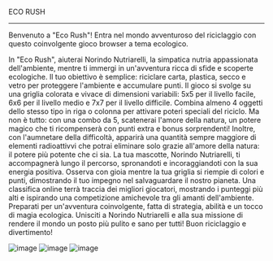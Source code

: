 ECO RUSH
***
Benvenuto a "Eco Rush"! Entra nel mondo avventuroso del riciclaggio con questo coinvolgente gioco browser a tema ecologico.

In "Eco Rush", aiuterai Norindo Nutriarelli, la simpatica nutria appassionata dell'ambiente, mentre ti immergi in un'avventura ricca di sfide e scoperte ecologiche.
Il tuo obiettivo è semplice: riciclare carta, plastica, secco e vetro per proteggere l'ambiente e accumulare punti. Il gioco si svolge su una griglia colorata e vivace di dimensioni variabili: 5x5 per il livello facile, 6x6 per il livello medio e 7x7 per il livello difficile.
Combina almeno 4 oggetti dello stesso tipo in riga o colonna per attivare poteri speciali del riciclo. Ma non è tutto: con una combo da 5, scatenerai l'amore della natura, un potere magico che ti ricompenserà con punti extra e bonus sorprendenti!
Inoltre, con l'aumnetare della difficoltà, apparirà una quantità sempre maggiore di elementi radioattivvi che potrai eliminare solo grazie all'amore della natura: il potere più potente che ci sia.
La tua mascotte, Norindo Nutriarelli, ti accompagnerà lungo il percorso, spronandoti e incoraggiandoti con la sua energia positiva. Osserva con gioia mentre la tua griglia si riempie di colori e punti, dimostrando il tuo impegno nel salvaguardare il nostro pianeta.
Una classifica online terrà traccia dei migliori giocatori, mostrando i punteggi più alti e ispirando una competizione amichevole tra gli amanti dell'ambiente.
Preparati per un'avventura coinvolgente, fatta di strategia, abilità e un tocco di magia ecologica. Unisciti a Norindo Nutriarelli e alla sua missione di rendere il mondo un posto più pulito e sano per tutti! Buon riciclaggio e divertimento!

![image](https://github.com/brajanmalko/MALKO_BRAJAN/assets/145223126/d07e7ed9-104d-4768-a566-30cf5258203d)
![image](https://github.com/brajanmalko/MALKO_BRAJAN/assets/145223126/2c0e6418-f3e2-425d-ae7e-82dc1e4c4532)
![image](https://github.com/brajanmalko/MALKO_BRAJAN/assets/145223126/40560b13-ccdf-4e45-a587-e8c3d4b726c9)
